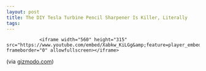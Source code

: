 ```yaml
---
layout: post
title: The DIY Tesla Turbine Pencil Sharpener Is Killer, Literally
tags:
---
```



                <iframe width="560" height="315" src="https://www.youtube.com/embed/Xabkw_KiLGg&amp;feature=player_embedded" frameborder="0" allowfullscreen></iframe>
<p>(via <a href="http://gizmodo.com/5359923/diy-tesla-turbine-pencil-sharpener-is-pointlessly-dangerous">gizmodo.com</a>)</p>
